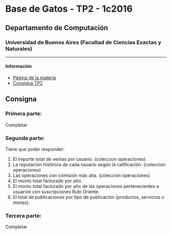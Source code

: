 # Base de Gatos - TP2 - 1c2016
## Departamento de Computación
### Universidad de Buenos Aires (Facultad de Ciencias Exactas y Naturales)

------------

#### Informaciòn
* [Página de la materia](http://www.dc.uba.ar/materias/bd/2016/c1)
* [Consigna TP2](http://www.dc.uba.ar/materias/bd/2016/c1/descargas/TP2/TP2)


## Consigna
### Primera parte:
Completar

### Segunda parte:
Tiene que poder responder:
1. El importe total de ventas por usuario. (coleccion operaciones)
2. La reputación histórica de cada usuario según la calificación. (coleccion operaciones)
3. Las operaciones con comisión más alta. (coleccion operaciones)
4. El monto total facturado por año.
5. El monto total facturado por año de las operaciones pertenecientes a usuarios con suscripciones Rubi Oriente.
6. El total de publicaciones por tipo de publicación (productos, servicios o mixtas).

### Tercera parte:
Completar
